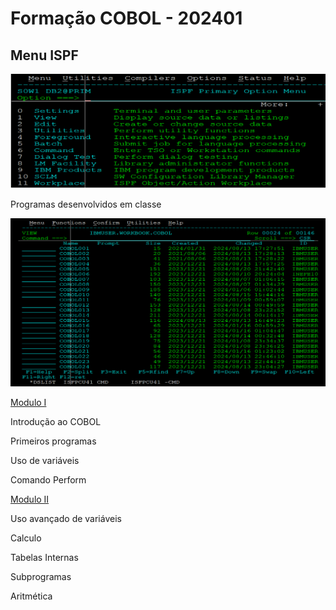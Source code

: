 # Formação COBOL - 202401



## Menu ISPF

![ISPF](Images/ispf.png)



Programas desenvolvidos em classe

![Particionado](Images/pds.png)





[Modulo I](Modulo-1)

Introdução ao COBOL

Primeiros programas

Uso de variáveis

Comando Perform

[Modulo II](Modulo-II)

Uso avançado de variáveis

Calculo

Tabelas Internas

Subprogramas

Aritmética



